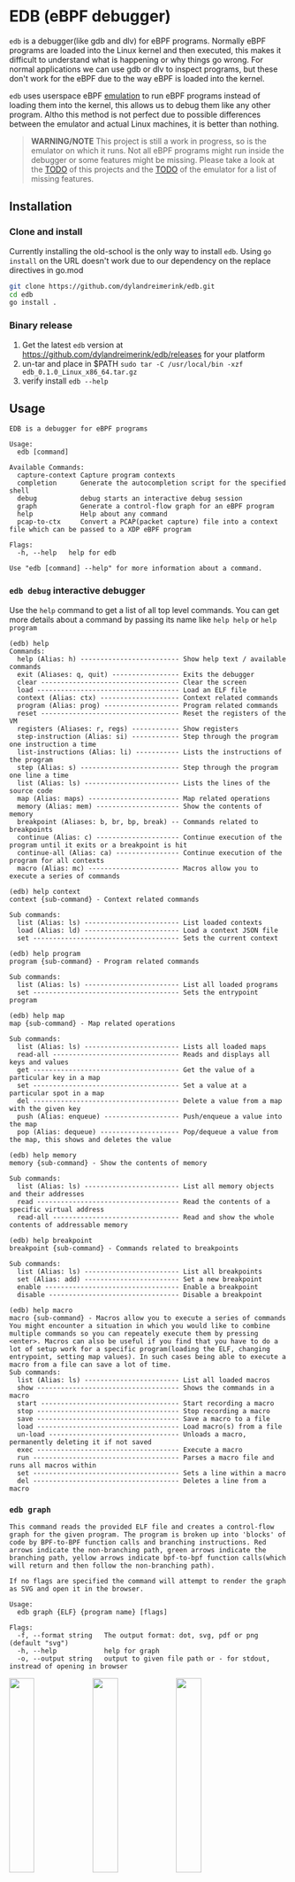 # EDB (eBPF debugger)

`edb` is a debugger(like gdb and dlv) for eBPF programs. Normally eBPF programs are loaded into the Linux kernel and then executed, this makes it difficult to understand what is happening or why things go wrong. For normal applications we can use gdb or dlv to inspect programs, but these don't work for the eBPF due to the way eBPF is loaded into the kernel.

`edb` uses userspace eBPF [emulation](https://github.com/dylandreimerink/mimic#mimic-ebpf-userspace-emulator) to run eBPF programs instead of loading them into the kernel, this allows us to debug them like any other program. Altho this method is not perfect due to possible differences between the emulator and actual Linux machines, it is better than nothing.

>**WARNING/NOTE** This project is still a work in progress, so is the emulator on which it runs. Not all eBPF programs might run inside the debugger or some features might be missing. Please take a look at the [TODO](#TODO) of this projects and the [TODO](https://github.com/dylandreimerink/mimic#features--todo) of the emulator for a list of missing features.

## Installation

### Clone and install

Currently installing the old-school is the only way to install `edb`. Using `go install` on the URL doesn't work due to our dependency on the replace directives in go.mod 

```bash
git clone https://github.com/dylandreimerink/edb.git
cd edb
go install .
```

### Binary release

1. Get the latest `edb` version at https://github.com/dylandreimerink/edb/releases for your platform
2. un-tar and place in $PATH `sudo tar -C /usr/local/bin -xzf edb_0.1.0_Linux_x86_64.tar.gz`
3. verify install `edb --help`

## Usage

```
EDB is a debugger for eBPF programs

Usage:
  edb [command]

Available Commands:
  capture-context Capture program contexts
  completion      Generate the autocompletion script for the specified shell
  debug           debug starts an interactive debug session
  graph           Generate a control-flow graph for an eBPF program
  help            Help about any command
  pcap-to-ctx     Convert a PCAP(packet capture) file into a context file which can be passed to a XDP eBPF program

Flags:
  -h, --help   help for edb

Use "edb [command] --help" for more information about a command.
```

### `edb debug` interactive debugger

Use the `help` command to get a list of all top level commands. You can get more details about a command by passing its name like `help help` or `help program`
```
(edb) help
Commands:
  help (Alias: h) ------------------------- Show help text / available commands
  exit (Aliases: q, quit) ----------------- Exits the debugger
  clear ----------------------------------- Clear the screen
  load ------------------------------------ Load an ELF file
  context (Alias: ctx) -------------------- Context related commands
  program (Alias: prog) ------------------- Program related commands
  reset ----------------------------------- Reset the registers of the VM
  registers (Aliases: r, regs) ------------ Show registers
  step-instruction (Alias: si) ------------ Step through the program one instruction a time
  list-instructions (Alias: li) ----------- Lists the instructions of the program
  step (Alias: s) ------------------------- Step through the program one line a time
  list (Alias: ls) ------------------------ Lists the lines of the source code
  map (Alias: maps) ----------------------- Map related operations
  memory (Alias: mem) --------------------- Show the contents of memory
  breakpoint (Aliases: b, br, bp, break) -- Commands related to breakpoints
  continue (Alias: c) --------------------- Continue execution of the program until it exits or a breakpoint is hit
  continue-all (Alias: ca) ---------------- Continue execution of the program for all contexts
  macro (Alias: mc) ----------------------- Macros allow you to execute a series of commands
```

```
(edb) help context
context {sub-command} - Context related commands

Sub commands:
  list (Alias: ls) ------------------------ List loaded contexts
  load (Alias: ld) ------------------------ Load a context JSON file
  set ------------------------------------- Sets the current context
```

```
(edb) help program
program {sub-command} - Program related commands

Sub commands:
  list (Alias: ls) ------------------------ List all loaded programs
  set ------------------------------------- Sets the entrypoint program
```

```
(edb) help map
map {sub-command} - Map related operations

Sub commands:
  list (Alias: ls) ------------------------ Lists all loaded maps
  read-all -------------------------------- Reads and displays all keys and values
  get ------------------------------------- Get the value of a particular key in a map
  set ------------------------------------- Set a value at a particular spot in a map
  del ------------------------------------- Delete a value from a map with the given key
  push (Alias: enqueue) ------------------- Push/enqueue a value into the map
  pop (Alias: dequeue) -------------------- Pop/dequeue a value from the map, this shows and deletes the value
```

```
(edb) help memory
memory {sub-command} - Show the contents of memory

Sub commands:
  list (Alias: ls) ------------------------ List all memory objects and their addresses
  read ------------------------------------ Read the contents of a specific virtual address
  read-all -------------------------------- Read and show the whole contents of addressable memory
```

```
(edb) help breakpoint
breakpoint {sub-command} - Commands related to breakpoints

Sub commands:
  list (Alias: ls) ------------------------ List all breakpoints
  set (Alias: add) ------------------------ Set a new breakpoint
  enable ---------------------------------- Enable a breakpoint
  disable --------------------------------- Disable a breakpoint
```

```
(edb) help macro
macro {sub-command} - Macros allow you to execute a series of commands
You might encounter a situation in which you would like to combine multiple commands so you can repeately execute them by pressing <enter>. Macros can also be useful if you find that you have to do a lot of setup work for a specific program(loading the ELF, changing entrypoint, setting map values). In such cases being able to execute a macro from a file can save a lot of time.
Sub commands:
  list (Alias: ls) ------------------------ List all loaded macros
  show ------------------------------------ Shows the commands in a macro
  start ----------------------------------- Start recording a macro
  stop ------------------------------------ Stop recording a macro
  save ------------------------------------ Save a macro to a file
  load ------------------------------------ Load macro(s) from a file
  un-load --------------------------------- Unloads a macro, permanently deleting it if not saved
  exec ------------------------------------ Execute a macro
  run ------------------------------------- Parses a macro file and runs all macros within
  set ------------------------------------- Sets a line within a macro
  del ------------------------------------- Deletes a line from a macro
```

### `edb graph`

```
This command reads the provided ELF file and creates a control-flow graph for the given program. The program is broken up into 'blocks' of code by BPF-to-BPF function calls and branching instructions. Red arrows indicate the non-branching path, green arrows indicate the branching path, yellow arrows indicate bpf-to-bpf function calls(which will return and then follow the non-branching path).

If no flags are specified the command will attempt to render the graph as SVG and open it in the browser.

Usage:
  edb graph {ELF} {program name} [flags]

Flags:
  -f, --format string   The output format: dot, svg, pdf or png (default "svg")
  -h, --help            help for graph
  -o, --output string   output to given file path or - for stdout, instread of opening in browser
```
<img src="./img/graph-bpf-to-bpf.png" width="30%" /><img 
src="./img/graph-map-in-map.png" width="30%" /><img 
src="./img/graph-stack.png" width="30%" />

### `edb pcap-to-ctx`
```
Convert a PCAP(packet capture) file into a context file which can be passed to a XDP eBPF program

Usage:
  edb pcap-to-ctx {.pcap input} {.json ctx output} [flags]

Flags:
  -h, --help   help for pcap-to-ctx
```

Usage example:
```bash
tcpdump -i eth0 -w example.pcap
edb pcap-to-ctx example.pcap example.ctx.json
edb debug
Type 'help' for list of commands.
(edb) ctx load example.ctx.json
43 contexts were loaded
(edb) ctx list
 =>  0 2022-01-25 20:11:16.471543 +0000 UTC (xdp_md + 0)
     1 2022-01-25 20:11:16.715942 +0000 UTC (xdp_md + 0)
     2 2022-01-25 20:11:16.717875 +0000 UTC (xdp_md + 0)
     3 2022-01-25 20:11:16.87141 +0000 UTC (xdp_md + 0)
    ...
    41 2022-01-25 20:11:19.120006 +0000 UTC (xdp_md + 0)
    42 2022-01-25 20:11:19.120006 +0000 UTC (xdp_md + 0)
```

<!-- ### `edb capture-context` -->


## TODO

A list of features which would be great to have. This debugger relies on a eBPF emulator which lives in a seperate repository and also has its own [TODO](https://github.com/dylandreimerink/gobpfld/blob/master/emulator/todo.md) list which directly impacts the abilities of `edb`. 

Any contributions are welcome. 

- Memory modification - we can currently view memory, but there is no way to modify it, would be nice if we could change memory contents.
- Local variable inspection - we already can list local variables, but we have to somehow figure out in which register/memory location its value lives and how to print it based on its type.
- Breakpoints
  - Display markers for breakpoints in `list` and `list-instructions`
  - `breakpoint set {line-ref} {condition (r1=0x1234)}` Conditional breakpoints
  - `breakpoint set-log {line-ref} {message}` - Set Unconditional logging breakpoint
  - `breakpoint set-log {line-ref} {condition (r1=0x1234)} {message}` set conditional logging breakpoint
- `reset-maps` command - resets the contents of the maps
- `map export` command to export the contents of a map to a file or to a pined map with the same definition. The idea being that you could run your program and then export the output so it can be interpreted by a userspace application.
- Optional kernel verification - It would be nice to attempt to load the program into the kernel to get the verifiers opinion of the program. The debugger might then interpret the verifier log and more clearly show or explain why the program was rejected.
- Choice between Clang/LLVM style assembly and ebpf/asm style assembly
- Debug xlated instructions - The verifier will in some cases changed the actual program instructions(xlated) to add additional runtime checks, by loading a program into the kernel and reading back the xlated instruction we can more closely replicate what actually happens in the kernel.
- Profiling / tracing - This would not be accurate performance wise, but it might be informative to see which code paths get covered the most. So perhaps something more like code-coverage reporting. Another idea is to provide "calibration" data, would work something like: 1. create a BPF program with just a single instruction and benchmark how long execution of that single instruction takes on average(using the BPF test feature), 2. repeat step 1 for each instruction(in the current program or just overall) and store results in a calibration file, 3. use a calibration file (from localhost or a production setup) and apply it to our custom trace to get more realistic profiles.
- DAP(Debug Adaptor Protocol) support for debugging from VSCode
- C Syntax highlighting (what about when sources are not C? Maybe IDE/Editor integration is a better way to go)
- Actual map backing - We could optionally use actual BPF maps instead of emulated maps. Enabling this option would only be possible on linux since other OS'es won't have actual eBPF support. The big pro is that, in an environment with multiple eBPF programs, you could run 1 in debug mode and still be able to communicate with the eBPF programs loaded in the kernel. Another pro could be (if possible) that an actual userspace program can interact with the eBPF program like it would when loaded in the kernel. 
- Context capture command - We should be able to make an eBPF program for each program type which captures the context that is passed in by the actual kernel, copy it to a PERF buffer or ringbuffer and then turn it into a ctx.json file to be used by the debugger.
- "Live mode/trace mode" - So in theory if we have "context capture command" working, why not directly connect its output to a running debugger session? That would be the most "real" experience. If we also combine this with actual eBPF maps as backing, and the only difference would be that the emulated program can't react, it is readonly. It might be a good idea to "trace" execution, so disabling breakpoints but recording all actions the program took, which we can later load into a debug session to inspect. 